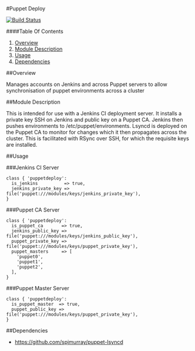 #Puppet Deploy

[![Build Status](https://travis-ci.org/spjmurray/puppet-puppetdeploy.png?branch=master)](https://travis-ci.org/spjmurray/puppet-puppetdeploy)

####Table Of Contents

1. [Overview](#overview)
2. [Module Description](#module-description)
3. [Usage](#usage)
4. [Dependencies](#dependencies)

##Overview

Manages accounts on Jenkins and across Puppet servers to allow synchronisation
of puppet environments across a cluster

##Module Description

This is intended for use with a Jenkins CI deployment server.  It installs a
private key SSH on Jenkins and public key on a Puppet CA.  Jenkins then pushes
environments to /etc/puppet/environments.  Lsyncd is deployed on the Puppet CA
to monitor for changes which it then propagates across the cluster.  This is
facilitated with RSync over SSH, for which the requisite keys are installed.

##Usage

###Jenkins CI Server

```puppet
class { 'puppetdeploy':
  is_jenkins          => true,
  jenkins_private_key => file('puppet:///modules/keys/jenkins_private_key'),
}
```

###Puppet CA Server

```puppet
class { 'puppetdeploy':
  is_puppet_ca       => true,
  jenkins_public_key => file('puppet:///modules/keys/jenkins_public_key'),
  puppet_private_key => file('puppet:///modules/keys/puppet_private_key'),
  puppet_masters     => [
    'puppet0',
    'puppet1',
    'puppet2',
  ],
}
```

###Puppet Master Server

```puppet
class { 'puppetdeploy':
  is_puppet_master  => true,
  puppet_public_key => file('puppet:///modules/keys/puppet_private_key'),
}
```

##Dependencies

- https://github.com/spjmurray/puppet-lsyncd
